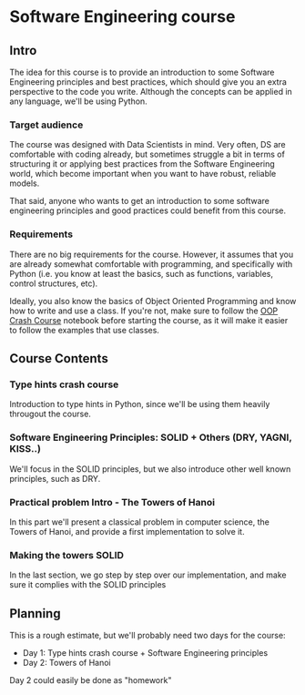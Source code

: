 # Software Engineering course

## Intro
The idea for this course is to provide an introduction to some Software Engineering principles and best practices, which should give you an extra perspective to the code you write. Although the concepts can be applied in any language, we'll be using Python.

### Target audience

The course was designed with Data Scientists in mind. Very often, DS are comfortable with coding already, but sometimes struggle a bit in terms of structuring it or applying best practices from the Software Engineering world, which become important when you want to have robust, reliable models.

That said, anyone who wants to get an introduction to some software engineering principles and good practices could benefit from this course.

### Requirements

There are no big requirements for the course. However, it assumes that you are already somewhat comfortable with programming, and specifically with Python (i.e. you know at least the basics, such as functions, variables, control structures, etc).

Ideally, you also know the basics of Object Oriented Programming and know how to write and use a class. If you're not, make sure to follow the [OOP Crash Course](Appendix%20B.%20OOP%20Crash%20Course.ipynb) notebook before starting the course, as it will make it easier to follow the examples that use classes.

## Course Contents

### Type hints crash course

Introduction to type hints in Python, since we'll be using them heavily througout the course.

### Software Engineering Principles: SOLID + Others (DRY, YAGNI, KISS..)

We'll focus in the SOLID principles, but we also introduce other well known principles, such as DRY.

### Practical problem Intro - The Towers of Hanoi

In this part we'll present a classical problem in computer science, the Towers of Hanoi, and provide a first implementation to solve it.

### Making the towers SOLID

In the last section, we go step by step over our implementation, and make sure it complies with the SOLID principles

## Planning

This is a rough estimate, but we'll probably need two days for the course:

- Day 1: Type hints crash course + Software Engineering principles
- Day 2: Towers of Hanoi

Day 2 could easily be done as "homework"
